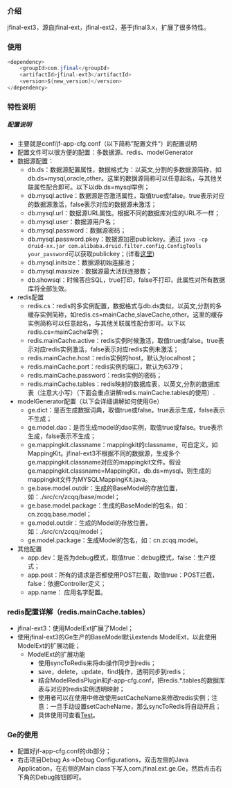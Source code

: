 ### 介绍
jfinal-ext3，源自jfinal-ext，jfinal-ext2，基于jfinal3.x，扩展了很多特性。

### 使用

```java
<dependency>
    <groupId>com.jfinal</groupId>
    <artifactId>jfinal-ext3</artifactId>
    <version>${new_version}</version>
</dependency>
```

### 特性说明

##### 配置说明
- 主要就是conf/jf-app-cfg.conf（以下简称”配置文件“）的配置说明
- 配置文件可以很方便的配置：多数据源、redis、modelGenerator
- 数据源配置：
	- db.ds：数据源配置属性，数据格式为：以英文,分割的多数据源简称，如db.ds=mysql,oracle,other。这里的数据源简称可以任意起名，与其他关联属性配合即可。以下以db.ds=mysql举例；
	- db.mysql.active：数据源是否激活属性，取值true或false。true表示对应的数据源激活，false表示对应的数据源未激活；
	- db.mysql.url：数据源URL属性。根据不同的数据库对应的URL不一样；
	- db.mysql.user：数据源用户名；
	- db.mysql.password：数据源密码；
	- db.mysql.password.pkey：数据源加密publickey。通过 `java -cp druid-xx.jar com.alibaba.druid.filter.config.ConfigTools your_password`可以获取publickey；(详看[这里](https://github.com/alibaba/druid/wiki/%E4%BD%BF%E7%94%A8ConfigFilter))
	- db.mysql.initsize：数据源初始连接池；
	- db.mysql.maxsize：数据源最大活跃连接数；
	- db.showsql：时候答应SQL，true打印，false不打印，此属性对所有数据库将全部生效。
- redis配置
	- redis.cs：redis的多实例配置，数据格式与db.ds类似，以英文,分割的多缓存实例简称，如redis.cs=mainCache,slaveCache,other。这里的缓存实例简称可以任意起名，与其他关联属性配合即可。以下以redis.cs=mainCache举例；
	- redis.mainCache.active：redis实例时候激活，取值true或false。true表示对应redis实例激活，false表示对应redis实例未激活；
	- redis.mainCache.host：redis实例的host，默认为localhost；
	- redis.mainCache.port：redis实例的端口，默认为6379；
	- redis.mainCache.password：redis实例的密码；
	- redis.mainCache.tables：redis映射的数据库表，以英文,分割的数据库表（注意大小写）（下面会重点讲解redis.mainCache.tables的使用）.
- modelGenerator配置（以下会详细讲解如何使用Ge）
	- ge.dict：是否生成数据词典，取值true或false。true表示生成，false表示不生成；
	- ge.model.dao：是否生成model的dao实例，取值true或false。true表示生成，false表示不生成；
	- ge.mappingkit.classname：mappingkit的classname，可自定义，如MappingKit。jfinal-ext3不根据不同的数据源，生成多个ge.mappingkit.classname对应的mappingkit文件。假设ge.mappingkit.classname=MappingKit，db.ds=mysql，则生成的mappingkit文件为MYSQLMappingKit.java。
	- ge.base.model.outdir：生成的BaseModel的存放位置，如：./src/cn/zcqq/base/model；
	- ge.base.model.package：生成的BaseModel的包名，如：cn.zcqq.base.model；
	- ge.model.outdir：生成的Model的存放位置，如：./src/cn/zcqq/model；
	- ge.model.package：生成Model的包名，如：cn.zcqq.model。
- 其他配置
	- app.dev：是否为debug模式，取值true：debug模式，false：生产模式；
	- app.post：所有的请求是否都使用POST拦截，取值true：POST拦截，false：依据Controller定义；
	- app.name： 应用名字配置。

### redis配置详解（redis.mainCache.tables）

- jfinal-ext3：使用ModelExt扩展了Model；
- 使用jfinal-ext3的Ge生产的BaseModel默认extends ModelExt，以此使用ModelExt的扩展功能；
	- ModelExt的扩展功能
		- 使用syncToRedis来将db操作同步到redis；
		- save，delete，update，find操作，透明同步到redis；
		- 结合ModelRedisPlugin和jf-app-cfg.conf，把redis.*.tables的数据库表与对应的redis实例透明映射；
		- 使用者可以在使用中修改使用setCacheName来修改redis实例；注意：一旦手动设置setCacheName，那么syncToRedis将自动开启；
		- 具体使用可查看[Test](https://github.com/E7du/jfinal-ext3/blob/master/src/test/java/cn/zhucongqi/redis/RedisCache.java)。

### Ge的使用

- 配置好jf-app-cfg.conf的db部分；
- 右击项目Debug As->Debug Configurations，双击左侧的Java Application，在右侧的Main class下写入com.jfinal.ext.ge.Ge，然后点击右下角的Debug按钮即可。 
